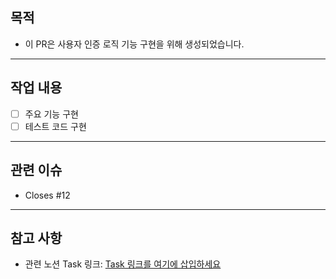 ## 목적 
- 이 PR은 사용자 인증 로직 기능 구현을 위해 생성되었습니다. 
  
---  
  
## 작업 내용 
- [ ] 주요 기능 구현
- [ ] 테스트 코드 구현
  
---  
  
## 관련 이슈 
- Closes #12
  
---  
## 참고 사항
- 관련 노션 Task 링크: [Task 링크를 여기에 삽입하세요](https://www.notion.so/your-task-link)
